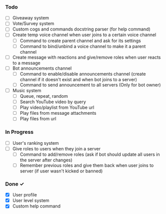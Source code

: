 ### Todo

- [ ] Giveaway system
- [ ] Vote/Survey system
- [ ] Custom cogs and commands docstring parser (for help command)
- [ ] Create temp voice channel when user joins to a certain voice channel
  - [ ] Command to create parent channel and ask for its settings
  - [ ] Command to bind/unbind a voice channel to make it a parent channel
- [ ] Create message with reactions and give/remove roles when user reacts to a message
- [ ] Bot announcements channel
  - [ ] Command to enable/disable announcements channel (create channel if it doesn't exist and when bot joins to a server)
  - [ ] Command to send announcement to all servers (Only for bot owner)
- [ ] Music system
  - [ ] Queue, repeat, random
  - [ ] Search YouTube video by query
  - [ ] Play video/playlist from YouTube url
  - [ ] Play files from message attachments
  - [ ] Play files from url

### In Progress

- [ ] User's ranking system
- [ ] Give roles to users when they join a server
  - [ ] Command to add/remove roles (ask if bot should update all users in the server after changes)
  - [ ] Remember previous roles and give them back when user joins to server (if user wasn't kicked or banned)

### Done ✓

- [x] User profile
- [x] User level system
- [x] Custom help command
